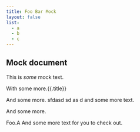 ```yaml
---
title: Foo Bar Mock
layout: false
list:
  - a
  - b
  - c
---
```

## Mock document

This is *some* mock text.

With some more.{{.title}}

And some more. sfdasd sd as d and some more text.

And some more.

Foo.A And some more text for you to check out.
